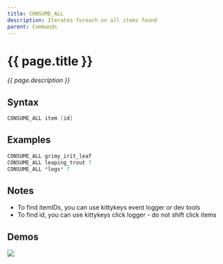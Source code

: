 ```yaml
---
title: CONSUME_ALL
description: Iterates foreach on all items found
parent: Commands
---
```


# {{ page.title }}

_{{ page.description }}_

## Syntax

```java
CONSUME_ALL item [id] 
```

## Examples

```java
CONSUME_ALL grimy_irit_leaf
CONSUME_ALL leaping_trout 7
CONSUME_ALL *logs* 7
```

## Notes

- To find itemIDs, you can use kittykeys event logger or dev tools
- To find id, you can use kittykeys click logger - do not shift click items

## Demos

![](https://i.imgur.com/ISznuS5.gif)

